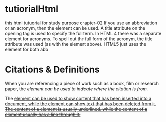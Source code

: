 # tutiorialHtml
this html tutuorial for study purpose
<abbr> chapter-02
If you use an abbreviation or
an acronym, then the <abbr>
element can be used. A title
attribute on the opening tag is
used to specify the full term.
In HTML 4 there was a separate
<acronym> element for
acronyms. To spell out the full
form of the acronym, the title
attribute was used (as with the
<abbr> element above). HTML5
just uses the <abbr> element
for both abb

# Citations &  Definitions

When you are referencing a
piece of work such as a book,
film or research paper, the
<cite> element can be used
to indicate where the citation is
from.

The <ins> element can be used
to show content that has been
inserted into a document, while
the <del> element can show text
that has been deleted from it.
The content of a <ins> element
is usually underlined, while the
content of a <del> element
usually has a line through it.



